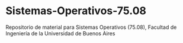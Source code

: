 # Sistemas-Operativos-75.08
Repositorio de material para Sistemas Operativos (75.08), Facultad de Ingeniería de la Universidad de Buenos Aires
